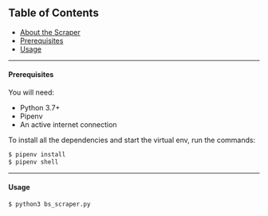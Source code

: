 ## Table of Contents
* [About the Scraper](#about-the-scraper)
* [Prerequisites](#Prerequisites)
* [Usage](#usage)


---
#### Prerequisites
You will need:
* Python 3.7+
* Pipenv
* An active internet connection


To install all the dependencies and start the virtual env, run the commands:
```sh
$ pipenv install
$ pipenv shell
```



---
#### Usage
```sh
$ python3 bs_scraper.py
```
